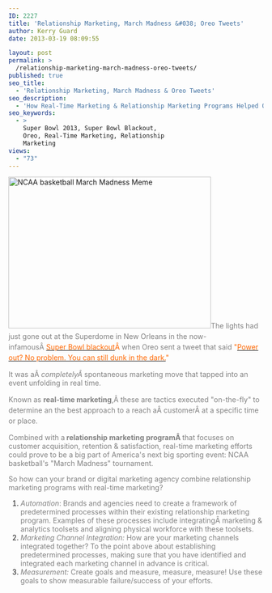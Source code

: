 ```yaml
---
ID: 2227
title: 'Relationship Marketing, March Madness &#038; Oreo Tweets'
author: Kerry Guard
date: 2013-03-19 08:09:55

layout: post
permalink: >
  /relationship-marketing-march-madness-oreo-tweets/
published: true
seo_title:
  - 'Relationship Marketing, March Madness & Oreo Tweets'
seo_description:
  - 'How Real-Time Marketing & Relationship Marketing Programs Helped Oreo ... And Can Help Your Brand Too!'
seo_keywords:
  - >
    Super Bowl 2013, Super Bowl Blackout,
    Oreo, Real-Time Marketing, Relationship
    Marketing
views:
  - "73"
---
```

<span style="color: #000000;"> <a href="http://mkgmediagroup.com/wp-content/uploads/2013/03/300-March-Madness-Meme.jpeg"><img class="alignleft size-full wp-image-2304" alt="NCAA basketball March Madness Meme" src="http://mkgmediagroup.com/wp-content/uploads/2013/03/300-March-Madness-Meme.jpeg" width="400" height="300" /></a></span><span style="color: #888888;"><span style="line-height: 1.5em;"><span style="color: #000000;"><span style="color: #808080;">The lights had just gone out at the Superdome in New</span> <span style="color: #808080;">Orleans in the now-infamous</span></span>Â </span><span style="color: #ff6600;"><a style="line-height: 1.5em;" href="http://www.nytimes.com/2013/02/09/sports/football/super-bowl-blackout-caused-by-device-meant-to-prevent-it.html?_r=0" target="_blank"><span style="color: #ff6600;">Super Bowl blackout</span></a></span><span style="line-height: 1.5em;"><span style="color: #ff6600;">Â </span><span style="color: #808080;">when Oreo sent a tweet that said</span> <span style="color: #ff6600;">"</span></span><span style="color: #ff6600;"><a style="line-height: 1.5em;" href="http://www.digiday.com/brands/how-oreo-won-the-super-bowl-blackout/" target="_blank"><span style="color: #ff6600;">Power out? No problem. You can still dunk in the dark.</span></a><span style="line-height: 1.5em;">"</span></span></span>

<span style="color: #808080;">It was aÂ <em>completelyÂ </em>spontaneous marketing move that tapped into an event unfolding in real time.</span>

<span style="color: #808080;"><span style="line-height: 1.5em;">Known as <strong>real-time marketing</strong>,</span><span style="line-height: 1.5em;">Â these are tactics executed "on-the-fly" to determine an the best approach to a reach aÂ customerÂ at a specific time or place.</span></span>

<span style="color: #808080;">Combined with a<strong> relationship marketing programÂ </strong>that focuses on customer acquisition, retention &amp; satisfaction, real-time marketing efforts could prove to be a big part of America's next big sporting event: NCAA basketball's "March Madness" tournament.</span>

<span style="color: #808080;">So how can your brand or digital marketing agency combine relationship marketing programs with real-time marketing?</span>
<ol>
	<li><span style="color: #808080;"><span style="line-height: 14px;"><em>Automation</em>: Brands and agencies need to create a framework of predetermined processes within their existing relationship marketing program. Examples of these processes include integratingÂ marketing &amp; analytics toolsets and aligning physical workforce with these toolsets.</span></span></li>
	<li><span style="color: #808080;"><em>Marketing Channel Integration:</em> How are your marketing channels integrated together? To the point above about establishing predetermined processes, making sure that you have identified and integrated each marketing channel in advance is critical.</span></li>
	<li><span style="color: #808080;"><em>Measurement:</em> Create goals and measure, measure, measure! Use these goals to show measurable failure/success of your efforts.</span></li>
</ol>